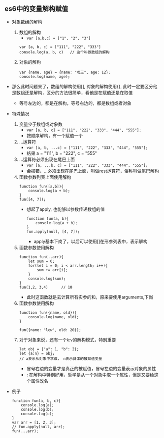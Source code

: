 ## es6中的变量解构赋值
* 对象数组的解构
    1. 数组的解构
        * `var [a,b,c] = ["1", "2", "3"]`
        ```
        var [a, b, c] = ["111", "222", "333"]
        console.log(a, b, c)   // 这个叫做数组的解构
        ```
    2. 对象的解构
        ```
        var {name, age} = {name: "老王", age: 12};
        console.log(name, age);
        ```
* 那么此时问题来了，数组的解构使用[], 对象的解构使用{}, 此时一定要区分他是数组还是解构，区分的方法很简单，看他是在赋值还是在取值
    * 等号左边的，都是在解构，等号右边的，都是数组或者对象
* 特殊情况
    1. 变量少于数组或对象数
        * `var [a, b, c] = ["111", "222", "333", "444", "555"];`
        * 按顺序解构，有一个赋值一个
    2. ...运算符
        * `var [a, b, ...c] = ["111", "222", "333", "444", "555"];`
        * 结果  a = "111", b = "222", c = "555"
    3. ...运算符必须出现在尾巴上面
        * `var [a, ...b, c] = ["111", "222", "333", "444", "555"];`
        * 会报错，...必须出现在尾巴上面，叫做rest运算符，俗称叫做尾巴解构
    4. 函数参数列表上面使用解构
        ```
        function fun([a,b]){
            console.log(a + b);
        }
        fun([4, 7]);
        ```
        * 想起了apply, 也能够以参数传递数组的值
            ```
            function fun(a, b){
                console.log(a + b);
            }
            fun.apply(null, [4, 7]);
            ```
            * apply基本下岗了，以后可以使用[]在形参列表中，表示解构
    5. 函数参数使用解构
        ```
        function fun(..arr){
            let sum = 0;
            for(let i = 0; i < arr.length; i++){
                sum += arr[i];
            }
            console.log(sum);
        }
        fun(1,2, 3,4)      // 10
        ```
        * 此时这函数就是去计算所有实参的和，原来要使用arguments,下岗
    6. 函数参数使用解构
        ```
        function fun({name, old}){
            console.log(name, old);
        }
        
        fun({name: "lcw", old: 20});
        ```   
    7. 对于对象来说，还有一个k:v的解构模式，特别重要
        ```
        let obj = {"a": 1, "b": 2};
        let {a:n} = obj;
        // a表示从对象中拿谁， n表示具体的被赋值变量
        ```
        * 冒号右边的变量才是真正的被赋值，冒号左边的变量表示对象的属性
        * : 在解构中特别好用，哲学是从一个对象中取一个属性，但是又要给这个属性改名
        
* 例子
    ```
    function fun(a, b, c){
        console.log(a);
        console.log(b);
        console.log(c);
    }
    var arr = [1, 2, 3];
    // fun.apply(null, arr);
    fun(...arr);
    ```